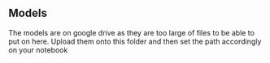 ## Models

The models are on google drive as they are too large of files to be able to put on here. Upload them onto this folder and then set the path accordingly on your notebook 

